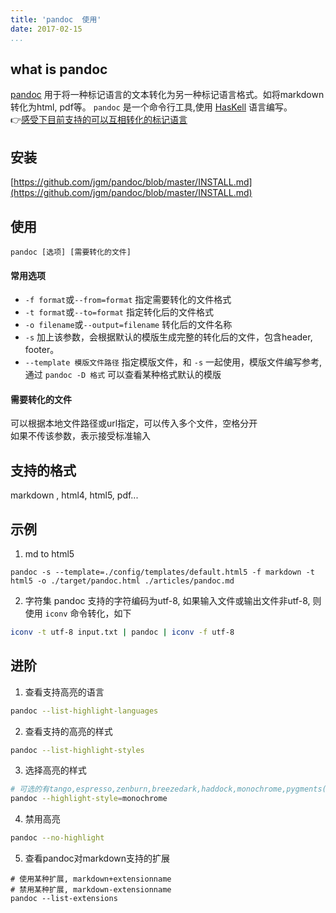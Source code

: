 ```yaml
---
title: 'pandoc  使用'
date: 2017-02-15
...
```


## what is pandoc
  [pandoc](https://github.com/jgm/pandoc) 用于将一种标记语言的文本转化为另一种标记语言格式。如将markdown转化为html, pdf等。  `pandoc` 是一个命令行工具,使用 [HasKell](https://www.haskell.org/) 语言编写。  
  :point_right:[感受下目前支持的可以互相转化的标记语言](http://pandoc.org/index.html)   

## 安装
[https://github.com/jgm/pandoc/blob/master/INSTALL.md](https://github.com/jgm/pandoc/blob/master/INSTALL.md)

## 使用
`pandoc [选项] [需要转化的文件]`

#### 常用选项
- `-f format`或`--from=format` 指定需要转化的文件格式  
- `-t format`或`--to=format` 指定转化后的文件格式
- `-o filename`或`--output=filename` 转化后的文件名称
- `-s` 加上该参数，会根据默认的模版生成完整的转化后的文件，包含header, footer。
- `--template 模版文件路径` 指定模版文件，和 `-s` 一起使用，模版文件编写参考[](), 通过 `pandoc -D 格式` 可以查看某种格式默认的模版

#### 需要转化的文件
可以根据本地文件路径或url指定，可以传入多个文件，空格分开  
如果不传该参数，表示接受标准输入

## 支持的格式
markdown , html4, html5, pdf...

## 示例
1. md to html5
``` {.zsh}
pandoc -s --template=./config/templates/default.html5 -f markdown -t html5 -o ./target/pandoc.html ./articles/pandoc.md
```
2. 字符集
pandoc 支持的字符编码为utf-8, 如果输入文件或输出文件非utf-8, 则使用 `iconv` 命令转化，如下
```zsh
iconv -t utf-8 input.txt | pandoc | iconv -f utf-8
```

## 进阶
1. 查看支持高亮的语言
```zsh
pandoc --list-highlight-languages
```

2. 查看支持的高亮的样式
```zsh
pandoc --list-highlight-styles
```

3. 选择高亮的样式
```zsh
# 可选的有tango,espresso,zenburn,breezedark,haddock,monochrome,pygments(默认使用)
pandoc --highlight-style=monochrome
```

4. 禁用高亮
```zsh
pandoc --no-highlight
```

5. 查看pandoc对markdown支持的扩展
``` {.bash}
# 使用某种扩展, markdown+extensionname
# 禁用某种扩展, markdown-extensionname
pandoc --list-extensions
```
